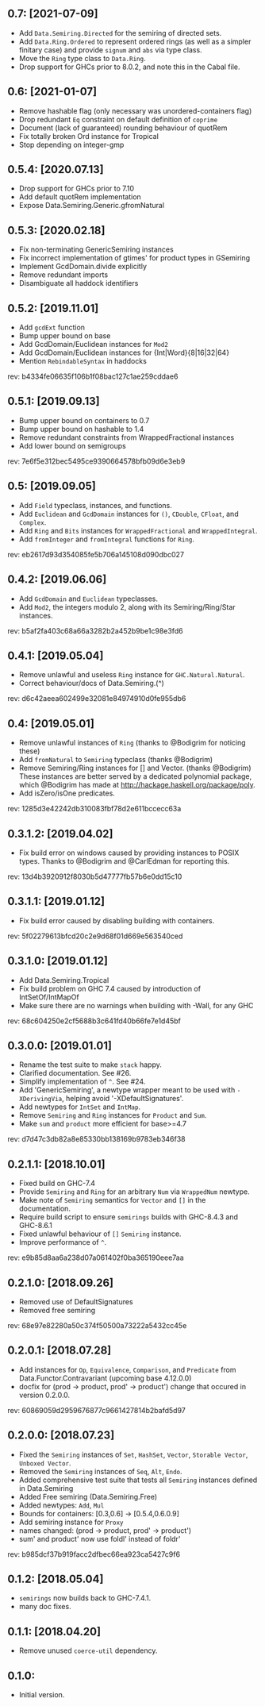 0.7: [2021-07-09]
-----------------
* Add `Data.Semiring.Directed` for the semiring of directed sets.
* Add `Data.Ring.Ordered` to represent ordered rings (as well as a simpler
  finitary case) and provide `signum` and `abs` via type class.
* Move the `Ring` type class to `Data.Ring`.
* Drop support for GHCs prior to 8.0.2, and note this in the Cabal file.

0.6: [2021-01-07]
-----------------
* Remove hashable flag (only necessary was unordered-containers flag)
* Drop redundant `Eq` constraint on default definition of `coprime`
* Document (lack of guaranteed) rounding behaviour of quotRem
* Fix totally broken Ord instance for Tropical
* Stop depending on integer-gmp

0.5.4: [2020.07.13]
-------------------
* Drop support for GHCs prior to 7.10
* Add default quotRem implementation
* Expose Data.Semiring.Generic.gfromNatural

0.5.3: [2020.02.18]
-------------------
* Fix non-terminating GenericSemiring instances
* Fix incorrect implementation of gtimes' for product types in GSemiring
* Implement GcdDomain.divide explicitly
* Remove redundant imports
* Disambiguate all haddock identifiers

0.5.2: [2019.11.01]
-------------------
* Add `gcdExt` function
* Bump upper bound on base
* Add GcdDomain/Euclidean instances for `Mod2`
* Add GcdDomain/Euclidean instances for {Int|Word}{8|16|32|64}
* Mention `RebindableSyntax` in haddocks

rev: b4334fe06635f106b1f08bac127c1ae259cddae6

0.5.1: [2019.09.13]
-------------------
* Bump upper bound on containers to 0.7
* Bump upper bound on hashable to 1.4
* Remove redundant constraints from WrappedFractional instances
* Add lower bound on semigroups

rev: 7e6f5e312bec5495ce9390664578bfb09d6e3eb9

0.5: [2019.09.05]
-----------------
* Add `Field` typeclass, instances, and functions.
* Add `Euclidean` and `GcdDomain` instances for `()`, `CDouble`, `CFloat`,
  and `Complex`.
* Add `Ring` and `Bits` instances for `WrappedFractional` and `WrappedIntegral`.
* Add `fromInteger` and `fromIntegral` functions for `Ring`.

rev: eb2617d93d354085fe5b706a145108d090dbc027

0.4.2: [2019.06.06]
-------------------
* Add `GcdDomain` and `Euclidean` typeclasses.
* Add `Mod2`, the integers modulo 2, along with its Semiring/Ring/Star
  instances.

rev: b5af2fa403c68a66a3282b2a452b9be1c98e3fd6

0.4.1: [2019.05.04]
-------------------
* Remove unlawful and useless `Ring` instance for `GHC.Natural.Natural`.
* Correct behaviour/docs of Data.Semiring.(^)

rev: d6c42aeea602499e32081e84974910d0fe955db6

0.4: [2019.05.01]
-----------------
* Remove unlawful instances of `Ring` (thanks to @Bodigrim for noticing these)
* Add `fromNatural` to `Semiring` typeclass (thanks @Bodigrim)
* Remove Semiring/Ring instances for [] and Vector. (thanks @Bodigrim)
  These instances are better served by a dedicated polynomial package,
  which @Bodigrim has made at http://hackage.haskell.org/package/poly.
* Add isZero/isOne predicates.

rev: 1285d3e42242db310083fbf78d2e611bccecc63a

0.3.1.2: [2019.04.02]
---------------------
* Fix build error on windows caused by providing instances
  to POSIX types. Thanks to @Bodigrim and @CarlEdman for
  reporting this.

rev: 13d4b3920912f8030b5d47777fb57b6e0dd15c10

0.3.1.1: [2019.01.12]
---------------------
* Fix build error caused by disabling building with containers.

rev: 5f02279613bfcd20c2e9d68f01d669e563540ced

0.3.1.0: [2019.01.12]
---------------------
* Add Data.Semiring.Tropical
* Fix build problem on GHC 7.4 caused by introduction of IntSetOf/IntMapOf
* Make sure there are no warnings when building with -Wall, for any GHC

rev: 68c604250e2cf5688b3c641fd40b66fe7e1d45bf

0.3.0.0: [2019.01.01]
---------------------
* Rename the test suite to make `stack` happy.
* Clarified documentation. See #26.
* Simplify implementation of `^`. See #24.
* Add 'GenericSemiring', a newtype wrapper meant to be used with `-XDerivingVia`,
  helping avoid '-XDefaultSignatures'.
* Add newtypes for `IntSet` and `IntMap`.
* Remove `Semiring` and `Ring` instances for `Product` and `Sum`.
* Make `sum` and `product` more efficient for base>=4.7

rev: d7d47c3db82a8e85330bb138169b9783eb346f38

0.2.1.1: [2018.10.01]
---------------------
* Fixed build on GHC-7.4
* Provide `Semiring` and `Ring` for an arbitrary `Num` via `WrappedNum` newtype.
* Make note of `Semiring` semantics for `Vector` and `[]` in the documentation.
* Require build script to ensure `semirings` builds with GHC-8.4.3 and GHC-8.6.1
* Fixed unlawful behaviour of `[]` `Semiring` instance.
* Improve performance of `^`.

rev: e9b85d8aa6a238d07a061402f0ba365190eee7aa

0.2.1.0: [2018.09.26]
---------------------
* Removed use of DefaultSignatures
* Removed free semiring

rev: 68e97e82280a50c374f50500a73222a5432cc45e

0.2.0.1: [2018.07.28]
---------------------
* Add instances for `Op`, `Equivalence`, `Comparison`, and `Predicate` from Data.Functor.Contravariant (upcoming base 4.12.0.0)
* docfix for (prod -> product, prod' -> product') change that occured in version 0.2.0.0.

rev: 60869059d2959676877c9661427814b2bafd5d97

0.2.0.0: [2018.07.23]
---------------------
* Fixed the `Semiring` instances of `Set`, `HashSet`, `Vector`, `Storable Vector`, `Unboxed Vector`.
* Removed the `Semiring` instances of `Seq`, `Alt`, `Endo`.
* Added comprehensive test suite that tests all `Semiring` instances defined in Data.Semiring
* Added Free semiring (Data.Semiring.Free)
* Added newtypes: `Add`, `Mul`
* Bounds for containers: [0.3,0.6] -> [0.5.4,0.6.0.9]
* Add semiring instance for `Proxy`
* names changed: (prod -> product, prod' -> product')
* sum' and product' now use foldl' instead of foldr'

rev: b985dcf37b919facc2dfbec66ea923ca5427c9f6

0.1.2: [2018.05.04]
-------------------
* `semirings` now builds back to
  GHC-7.4.1.
* many doc fixes.

0.1.1: [2018.04.20]
-------------------
* Remove unused `coerce-util` dependency.

0.1.0:
------
* Initial version.
